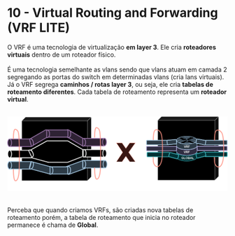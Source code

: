 # 10 - Virtual Routing and Forwarding (VRF LITE)

O VRF é uma tecnologia de virtualização **em layer 3**. Ele cria **roteadores virtuais** dentro de um roteador físico. <br></br>
É uma tecnologia semelhante as vlans sendo que vlans atuam em camada 2 segregando as portas do switch em determinadas vlans (cria lans virtuais). Já o VRF segrega **caminhos / rotas layer 3**, ou seja, ele cria **tabelas de roteamento diferentes**. Cada tabela de roteamento representa um **roteador virtual**. <br></br>

![VRF](Imagens/vrf.png) <br></br> 

Perceba que quando criamos VRFs, são criadas nova tabelas de roteamento porém, a tabela de roteamento que inicia no roteador permanece é chama de **Global**. <br></br>